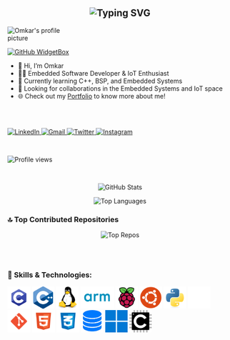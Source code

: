 <h2 align="center">
  <img src="https://readme-typing-svg.demolab.com?font=Fira+Code&pause=1000&color=9B72FF&center=true&vCenter=true&width=435&lines=Learning%2C+Living%2C+and+Leveling+up." alt="Typing SVG" />
</h2>

<a href="https://omkar7637.github.io/" align="left">
  <img align="left" width="120" alt="Omkar's profile picture" src="https://github.com/Omkar7637/Omkar7637/assets/your-profile-pic.png">
</a>
<br><br>

[![GitHub WidgetBox](https://github-widgetbox.vercel.app/api/profile?username=Omkar7637&data=followers,repositories,stars,commits&theme=darkmode)](https://github.com/Omkar7637)

<ul align="left">
  <li>👋 Hi, I’m Omkar</li>
  <li>👨‍💻 Embedded Software Developer & IoT Enthusiast</li>
  <li>📖 Currently learning C++, BSP, and Embedded Systems</li>
  <li>💞 Looking for collaborations in the Embedded Systems and IoT space</li>
  <li>🌐 Check out my <a href="https://omkar7637.github.io/PORTFOLIO" target="_blank">Portfolio</a> to know more about me!</li>
</ul>

<br><br>

<p align="left">
  <a href="https://www.linkedin.com/in/omkar-kashid-728072222/" target="_blank">
    <img src="https://github.com/vinodjangid07/vinodjangid07/assets/86096184/2282dd88-2225-45aa-992a-bec8fde0e788" alt="LinkedIn" height="50" title="LinkedIn">
  </a>
  <a href="mailto:omkarkashid@yourdomain.com" target="_blank">
    <img src="https://github.com/vinodjangid07/vinodjangid07/assets/86096184/cbe4890a-aac0-465c-ba24-33458e9f8881" alt="Gmail" height="50" title="Gmail">
  </a>
  <a href="https://twitter.com/yourusername" target="_blank">
    <img src="https://github.com/vinodjangid07/vinodjangid07/assets/86096184/80ca6f4f-01a3-40db-a50f-77bde71f13ad" alt="Twitter" height="50" title="Twitter">
  </a>
  <a href="https://instagram.com/yourusername" target="_blank">
    <img src="https://github.com/vinodjangid07/vinodjangid07/assets/86096184/1de75b52-f87e-4394-975f-755b198d3536" alt="Instagram" height="50" title="Instagram">
  </a>
</p>

<br>

<p align="left">
  <img src="https://komarev.com/ghpvc/?username=Omkar7637&color=blueviolet" alt="Profile views">
</p>

<br>

<p align="center">
  <img src="https://github-readme-stats.vercel.app/api?username=Omkar7637&theme=dark&hide_border=false&include_all_commits=false&count_private=false" alt="GitHub Stats">
</p>

<p align="center">
  <img src="https://github-readme-stats.vercel.app/api/top-langs/?username=Omkar7637&theme=dark&hide_border=false&include_all_commits=false&count_private=false&layout=compact" alt="Top Languages">
</p>

### 🔝 Top Contributed Repositories
<p align="center">
  <img src="https://github-contributor-stats.vercel.app/api?username=Omkar7637&limit=5&theme=dark&combine_all_yearly_contributions=true" alt="Top Repos">
</p>

<br><br>

### 🔧 Skills & Technologies:
<p align="left">
  <img src="https://github.com/Omkar7637/PORTFOLIO/raw/main/src/png/clogo.png" alt="C" height="50" title="C">
  <img src="https://github.com/Omkar7637/PORTFOLIO/raw/main/src/png/C++%20(CPlusPlus).png" alt="C++" height="50" title="C++">
  <img src="https://github.com/Omkar7637/PORTFOLIO/raw/main/src/png/Linux.png" alt="Linux" height="50" title="Linux">
  <img src="https://github.com/Omkar7637/PORTFOLIO/raw/main/src/png/Arm_Holdings-Logo.wine.png" alt="Arm Cortex-M" height="50" title="Arm Cortex-M">
  <img src="https://github.com/Omkar7637/PORTFOLIO/raw/main/src/png/Raspberry%20Pi.png" alt="Raspberry Pi" height="50" title="Raspberry Pi">
  <img src="https://github.com/Omkar7637/PORTFOLIO/raw/main/src/png/Ubuntu.png" alt="Ubuntu" height="50" title="Ubuntu">
  <img src="https://github.com/Omkar7637/PORTFOLIO/raw/main/src/png/Python.png" alt="Python" height="50" title="Python">
  <img src="https://github.com/Omkar7637/PORTFOLIO/raw/main/src/png/githublogo.png" alt="GitHub" height="50" title="GitHub">
  <img src="https://github.com/Omkar7637/PORTFOLIO/raw/main/src/png/gitlogo.png" alt="Git" height="50" title="Git">
  <img src="https://github.com/Omkar7637/PORTFOLIO/raw/main/src/png/htmllogo.png" alt="HTML" height="50" title="HTML">
  <img src="https://github.com/Omkar7637/PORTFOLIO/raw/main/src/png/csslogo.png" alt="CSS" height="50" title="CSS">
  <img src="https://github.com/Omkar7637/PORTFOLIO/raw/main/src/png/sql.png" alt="SQL" height="50" title="SQL">
  <img src="https://github.com/Omkar7637/PORTFOLIO/raw/main/src/png/Windows%2011.png" alt="Windows" height="50" title="Windows">
  <img src="https://github.com/Omkar7637/PORTFOLIO/raw/main/src/png/Embedded%20C.png" alt="Embedded C" height="50" title="Embedded C">
</p>

